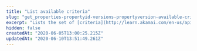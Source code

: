 ```yaml
---
title: "List available criteria"
slug: "get_properties-propertyid-versions-propertyversion-available-criteria"
excerpt: "Lists the set of [criteria](http://learn.akamai.com/en-us/api/core_features/property_manager/vlatest.html#criteria) you may apply within a property version's rules. The available set is determined by the product under which you created the property, and any additional modules enabled under your account.\n\nNote that this list of available criteria is more accurate than that specified in the [rule format schema](https://papi-akamai.readme.io/reference/schemasproductsproductidruleformat#get_schemas-products-productid-ruleformat), which includes criteria you may potentially add to your contract for a given product, but that aren't currently active. However, it only lists criteria _currently_ available on your contract, so you should only use it to list available criteria for the current property version. If you had a behavior enabled at one time, but then dropped it from your contract, a list of available criteria for an older property version might be inaccurate."
hidden: false
createdAt: "2020-06-05T13:00:25.215Z"
updatedAt: "2020-06-10T13:51:49.261Z"
---
```

